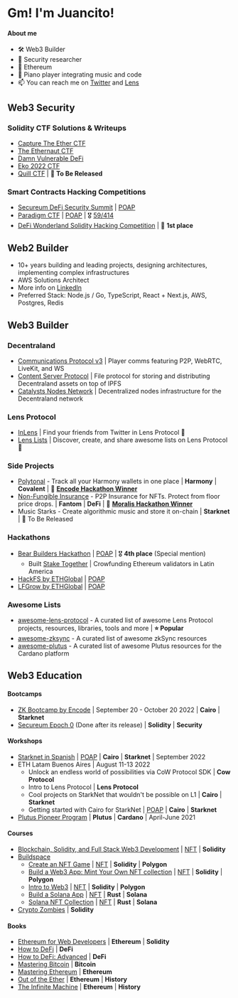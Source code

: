 # Gm! I'm Juancito!

#### About me

- 🛠 Web3 Builder
- 🔐 Security researcher
- 💎 Ethereum
- 🎹 Piano player integrating music and code
- 📫 You can reach me on [Twitter](https://twitter.com/0xJuancito) and [Lens](https://lenster.xyz/u/juancito.lens)

## Web3 Security

### Solidity CTF Solutions & Writeups

- [Capture The Ether CTF](https://github.com/0xJuancito/capture-the-ether-solutions)
- [The Ethernaut CTF](https://github.com/0xJuancito/ethernaut-solutions)
- [Damn Vulnerable DeFi](https://github.com/0xJuancito/damn-vulnerable-defi-solutions)
- [Eko 2022 CTF](https://github.com/0xJuancito/eko-2022-ctf-solutions)
- [Quill CTF](https://github.com/0xJuancito/quill-ctf-solutions) | 🚧 **To Be Released**

### Smart Contracts Hacking Competitions

- [Secureum DeFi Security Summit](https://github.com/eugenioclrc/DeFi-Security-Summit-Stanford) | [POAP](https://app.poap.xyz/token/5557105)
- [Paradigm CTF](https://ctf.paradigm.xyz/) | [POAP](https://app.poap.xyz/token/5580892) | 🎖 [59/414](https://ctftime.org/event/1719)
- [DeFi Wonderland Solidity Hacking Competition](https://www.eventbrite.com.ar/e/solidity-hacking-competition-ctf-tickets-397071099347) | 🥇 **1st place**

## Web2 Builder

- 10+ years building and leading projects, designing architectures, implementing complex infrastructures
- AWS Solutions Architect
- More info on [LinkedIn](https://www.linkedin.com/in/juancitox/)
- Preferred Stack: Node.js / Go, TypeScript, React + Next.js, AWS, Postgres, Redis

## Web3 Builder

### Decentraland
  - [Communications Protocol v3](https://github.com/decentraland/comms-v3/blob/main/docs/comms.md) | Player comms featuring P2P, WebRTC, LiveKit, and WS
  - [Content Server Protocol](https://github.com/decentraland/catalyst) | File protocol for storing and distributing Decentraland assets on top of IPFS
  - [Catalysts Nodes Network](https://github.com/decentraland/catalyst-owner) | Decentralized nodes infrastructure for the Decentraland network

### Lens Protocol

- [InLens](https://github.com/0xJuancito/inlens) | Find your friends from Twitter in Lens Protocol 🌿
- [Lens Lists](https://github.com/0xJuancito/lenslists) | Discover, create, and share awesome lists on Lens Protocol 🌿

### Side Projects

- [Polytonal](https://github.com/0xJuancito/polytonal) - Track all your Harmony wallets in one place | **Harmony** | **Covalent** | 🥇 **[Encode Hackathon Winner](https://www.youtube.com/watch?v=62hrsmOShhg&t=1176s)**
- [Non-Fungible Insurance](https://youtu.be/qzNgtgcRnwg?t=6942) - P2P Insurance for NFTs. Protect from floor price drops. | **Fantom** | **DeFi** | 🥈 **[Moralis Hackathon Winner](https://youtu.be/qzNgtgcRnwg?t=6942)**
- Music Starks - Create algorithmic music and store it on-chain | **Starknet** | 🚧 To Be Released

### Hackathons

- [Bear Builders Hackathon](https://twitter.com/bear_builders) | [POAP](https://app.poap.xyz/token/5633444) | 🎖 **4th place** (Special mention)
  - Built [Stake Together](https://github.com/nicobevilacqua/StakeTogether) | Crowfunding Ethereum validators in Latin America
- [HackFS by ETHGlobal](https://hackfs.com/) | [POAP](https://app.poap.xyz/token/5408677)
- [LFGrow by ETHGlobal](https://lfgrow.ethglobal.com/) | [POAP](https://app.poap.xyz/token/4623985)

### Awesome Lists

- [awesome-lens-protocol](https://github.com/0xJuancito/awesome-lens-protocol) - A curated list of awesome Lens Protocol projects, resources, libraries, tools and more | **⭐️ Popular**
- [awesome-zksync](https://github.com/0xJuancito/awesome-zksync) - A curated list of awesome zkSync resources
- [awesome-plutus](https://github.com/0xJuancito/awesome-plutus) - A curated list of awesome Plutus resources for the Cardano platform

## Web3 Education

#### Bootcamps

- [ZK Bootcamp by Encode](https://www.encode.club/zk-bootcamp) | September 20 - October 20 2022 | **Cairo** | **Starknet**
- [Secureum Epoch 0](https://www.secureum.xyz/epoch0) (Done after its release) | **Solidity** | **Security**

#### Workshops

- [Starknet in Spanish](https://www.meetup.com/defilatam/events/288615331/) | [POAP](https://app.poap.xyz/token/5631142) | **Cairo** | **Starknet** | September 2022
- ETH Latam Buenos Aires | August 11-13 2022
  - Unlock an endless world of possibilities via CoW Protocol SDK | **Cow Protocol**
  - Intro to Lens Protocol | **Lens Protocol**
  - Cool projects on StarkNet that wouldn't be possible on L1 | **Cairo** | **Starknet**
  - Getting started with Cairo for StarkNet | [POAP](https://app.poap.xyz/token/5490942) | **Cairo** | **Starknet**
- [Plutus Pioneer Program](https://github.com/input-output-hk/plutus-pioneer-program) | **Plutus** | **Cardano** | April-June 2021

#### Courses

- [Blockchain, Solidity, and Full Stack Web3 Development](https://github.com/smartcontractkit/full-blockchain-solidity-course-js) | [NFT](https://stratosnft.io/juancito.eth?collections=collection%3D0xA457A0F9b6EDbEc66941D7Ed1D4d4834330ABf52%26collection%3D0xaAcb0B62aEB7Db938f12161Da0E45fC3B2B34179%26collection%3D0x9E9a4e58dDc9483d241AfC9a028E89BD9b9fa683%26collection%3D0xB29eA9ad260B6DC980513bbA29051570b2115110) | **Solidity**
- [Buildspace](https://buildspace.so/)
  - [Create an NFT Game](https://buildspace.so/p/create-turn-based-nft-game) | [NFT](https://opensea.io/assets/matic/0x3cd266509d127d0eac42f4474f57d0526804b44e/9763) | **Solidity** | **Polygon**
  - [Build a Web3 App: Mint Your Own NFT collection](https://buildspace.so/p/mint-nft-collection) | [NFT](https://opensea.io/assets/matic/0x3cd266509d127d0eac42f4474f57d0526804b44e/3388) | **Solidity** | **Polygon**
  - [Intro to Web3](https://buildspace.so/p/build-solidity-web3-app) | [NFT](https://opensea.io/assets/matic/0x3cd266509d127d0eac42f4474f57d0526804b44e/4827) | **Solidity** | **Polygon**
  - [Build a Solana App](https://buildspace.so/p/build-solana-web3-app) | [NFT](https://opensea.io/assets/matic/0x3cd266509d127d0eac42f4474f57d0526804b44e/12597) | **Rust** | **Solana**
  - [Solana NFT Collection](https://buildspace.so/p/ship-solana-nft-collection) | [NFT](https://opensea.io/assets/matic/0x3cd266509d127d0eac42f4474f57d0526804b44e/12999) | **Rust** | **Solana**
- [Crypto Zombies](https://cryptozombies.io/en/course/) | **Solidity**

#### Books

- [Ethereum for Web Developers](https://www.amazon.com/gp/product/1484252772) | **Ethereum** | **Solidity**
- [How to DeFi](https://www.amazon.com/gp/product/B098GT2PSG) | **DeFi**
- [How to DeFi: Advanced](https://www.amazon.com/gp/product/B098H215P3) | **DeFi**
- [Mastering Bitcoin](https://github.com/bitcoinbook/bitcoinbook) | **Bitcoin**
- [Mastering Ethereum](https://github.com/ethereumbook/ethereumbook) | **Ethereum**
- [Out of the Ether](https://www.amazon.com/gp/product/1119602939) | **Ethereum** | **History**
- [The Infinite Machine](https://www.amazon.com/gp/product/B07X8HS2WC) | **Ethereum** | **History**
